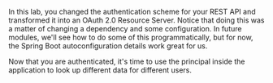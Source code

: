 In this lab, you changed the authentication scheme for your REST API and transformed it into an OAuth 2.0 Resource Server. Notice that doing this was a matter of changing a dependency and some configuration. In future modules, we'll see how to do some of this programmatically, but for now, the Spring Boot autoconfiguration details work great for us.

Now that you are authenticated, it's time to use the principal inside the application to look up different data for different users.
